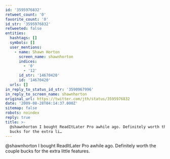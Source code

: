 ```yaml
---
id: '3595976832'
retweet_count: '0'
favorite_count: '0'
id_str: '3595976832'
retweeted: false
entities:
  hashtags: []
  symbols: []
  user_mentions:
    - name: Shawn Horton
      screen_name: shawnhorton
      indices:
        - '0'
        - '12'
      id_str: '14670420'
      id: '14670420'
  urls: []
in_reply_to_status_id_str: '3590967996'
in_reply_to_screen_name: shawnhorton
original_url: https://twitter.com/jth/status/3595976832
date: '2009-08-28T04:14:37.000Z'
sitemap: false
robots: noindex
reply: true
title: >-
  @shawnhorton I bought ReadItLater Pro awhile ago. Definitely worth the couple
  bucks for the extra li…
---
```


@shawnhorton I bought ReadItLater Pro awhile ago. Definitely worth the couple bucks for the extra little features.